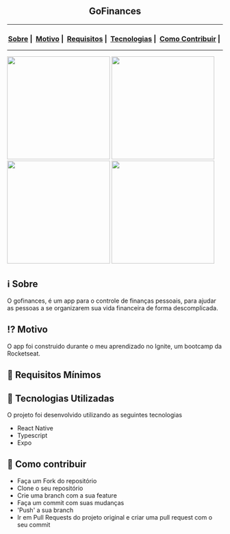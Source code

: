 <h2 align="center">GoFinances</h2>

___
<h3 align="center">
  <a href="#information_source-sobre">Sobre</a>&nbsp;|&nbsp;
  <a href="#interrobang-motivo">Motivo</a>&nbsp;|&nbsp;
  <a href="#seedling-requisitos-mínimos">Requisitos</a>&nbsp;|&nbsp;
  <a href="#rocket-tecnologias-utilizadas">Tecnologias</a>&nbsp;|&nbsp;
  <a href="#link-como-contribuir">Como Contribuir</a>&nbsp;|&nbsp;
</h3>

<!-- https://ibb.co/G7JGQs1
https://ibb.co/xSyrgfN
https://ibb.co/MBMFczw
https://ibb.co/zFZ7CXG -->

___

<p float="left">
  <img src="https://i.ibb.co/Vw2fgFn/In-cio.png" width="240">
  <img src="https://i.ibb.co/ypqYK6W/Cadastro.png" width="240">
  <img src="https://i.ibb.co/5T9ChYz/Resumo.png" width="240">
  <img src="https://i.ibb.co/qMz2gWv/In-cio-1.png" width="240">
</p>

## :information_source: Sobre

O gofinances, é um app para o controle de finanças pessoais, para ajudar as pessoas a se organizarem sua vida financeira de forma descomplicada.

## :interrobang: Motivo

O app foi construido durante o meu aprendizado no Ignite, um bootcamp da Rocketseat.

## :seedling: Requisitos Mínimos



## :rocket: Tecnologias Utilizadas 

O projeto foi desenvolvido utilizando as seguintes tecnologias

- React Native
- Typescript
- Expo

## :link: Como contribuir 

- Faça um Fork do repositório
- Clone o seu repositório
- Crie uma branch com a sua feature
- Faça um commit com suas mudanças
- 'Push' a sua branch
- Ir em Pull Requests do projeto original e criar uma pull request com o seu commit
